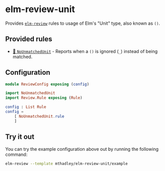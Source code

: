 # elm-review-unit

Provides [`elm-review`](https://package.elm-lang.org/packages/jfmengels/elm-review/latest/) rules to usage of Elm's "Unit" type, also known as `()`.


## Provided rules

- [🔧 `NoUnmatchedUnit`](https://package.elm-lang.org/packages/mthadley/elm-review-unit/2.0.1/NoUnmatchedUnit "Provides automatic fixes") - Reports when a `()` is ignored (`_`) instead of being matched.


## Configuration

```elm
module ReviewConfig exposing (config)

import NoUnmatchedUnit
import Review.Rule exposing (Rule)

config : List Rule
config =
    [ NoUnmatchedUnit.rule
    ]
```


## Try it out

You can try the example configuration above out by running the following command:

```bash
elm-review --template mthadley/elm-review-unit/example
```
